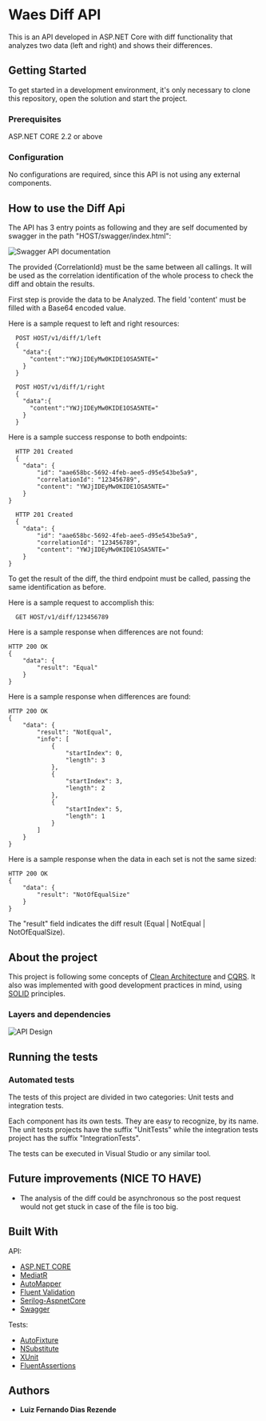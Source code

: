 # Waes Diff API

This is an API developed in ASP.NET Core with diff functionality that analyzes two data (left and right) and shows their differences.

## Getting Started

To get started in a development environment, it's only necessary to clone this repository, open the solution and start the project.

### Prerequisites

ASP.NET CORE 2.2 or above

### Configuration

No configurations are required, since this API is not using any external components.

## How to use the Diff Api

The API has 3 entry points as following and they are self documented by swagger in the path "HOST/swagger/index.html":

![Swagger API documentation](https://i.ibb.co/bvv4pBr/swagger.png)

The provided {CorrelationId} must be the same between all callings. It will be used as the correlation identification of the whole process to check the diff and obtain the results.

First step is provide the data to be Analyzed. The field 'content' must be filled with a Base64 encoded value.

Here is a sample request to left and right resources:

```
  POST HOST/v1/diff/1/left    
  {
    "data":{
      "content":"YWJjIDEyMw0KIDE1OSA5NTE="
    }
  }  
```
```
  POST HOST/v1/diff/1/right    
  {
    "data":{
      "content":"YWJjIDEyMw0KIDE1OSA5NTE="
    }
  }    
```

Here is a sample success response to both endpoints:

```
  HTTP 201 Created
  {
    "data": {
        "id": "aae658bc-5692-4feb-aee5-d95e543be5a9",
        "correlationId": "123456789",
        "content": "YWJjIDEyMw0KIDE1OSA5NTE="
    }
}

  HTTP 201 Created
  {
    "data": {
        "id": "aae658bc-5692-4feb-aee5-d95e543be5a9",
        "correlationId": "123456789",
        "content": "YWJjIDEyMw0KIDE1OSA5NTE="
    }
}
```

To get the result of the diff, the third endpoint must be called, passing the same identification as before.

Here is a sample request to accomplish this:

```
  GET HOST/v1/diff/123456789
```

Here is a sample response when differences are not found:

```
HTTP 200 OK
{
    "data": {
        "result": "Equal"
    }
}
```

Here is a sample response when differences are found:

```
HTTP 200 OK
{
    "data": {
        "result": "NotEqual",
        "info": [
            {
                "startIndex": 0,
                "length": 3
            },
            {
                "startIndex": 3,
                "length": 2
            },
            {
                "startIndex": 5,
                "length": 1
            }
        ]
    }
}
```

Here is a sample response when the data in each set is not the same sized:

```
HTTP 200 OK
{
    "data": {
        "result": "NotOfEqualSize"
    }
}
```

The "result" field indicates the diff result (Equal | NotEqual | NotOfEqualSize).

## About the project

This project is following some concepts of [Clean Architecture](http://blog.cleancoder.com/uncle-bob/2012/08/13/the-clean-architecture.html) and [CQRS](https://martinfowler.com/bliki/CQRS.html). It also was implemented with good development practices in mind, using [SOLID](https://en.wikipedia.org/wiki/SOLID) principles.

### Layers and dependencies

![API Design](https://i.ibb.co/mR7jJPP/architecture.png)

## Running the tests

### Automated tests

The tests of this project are divided in two categories: Unit tests and integration tests. 

Each component has its own tests. They are easy to recognize, by its name. The unit tests projects have the suffix "UnitTests" while the integration tests project has the suffix "IntegrationTests".

The tests can be executed in Visual Studio or any similar tool.

## Future improvements (NICE TO HAVE)

- The analysis of the diff could be asynchronous so the post request would not get stuck in case of the file is too big.

## Built With
API:
* [ASP.NET CORE](https://www.asp.net/core/overview/aspnet-vnext) 
* [MediatR](https://github.com/jbogard/MediatR) 
* [AutoMapper](https://automapper.org/) 
* [Fluent Validation](https://fluentvalidation.net/)
* [Serilog-AspnetCore](https://github.com/serilog/serilog-aspnetcore) 
* [Swagger](https://swagger.io/) 

Tests:
* [AutoFixture](https://github.com/AutoFixture/AutoFixture) 
* [NSubstitute](https://github.com/nsubstitute/NSubstitute) 
* [XUnit](https://github.com/xunit/xunit) 
* [FluentAssertions](https://github.com/fluentassertions/fluentassertions) 

## Authors

* **Luiz Fernando Dias Rezende** 
